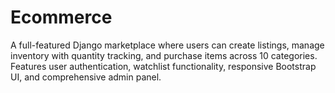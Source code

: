 # Ecommerce
A full-featured Django marketplace where users can create listings, manage inventory with quantity tracking, and purchase items across 10 categories. Features user authentication, watchlist functionality, responsive Bootstrap UI, and comprehensive admin panel.
